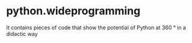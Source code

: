 # python.wideprogramming
It contains pieces of code that show the potential of Python at 360 ° in a didactic way
